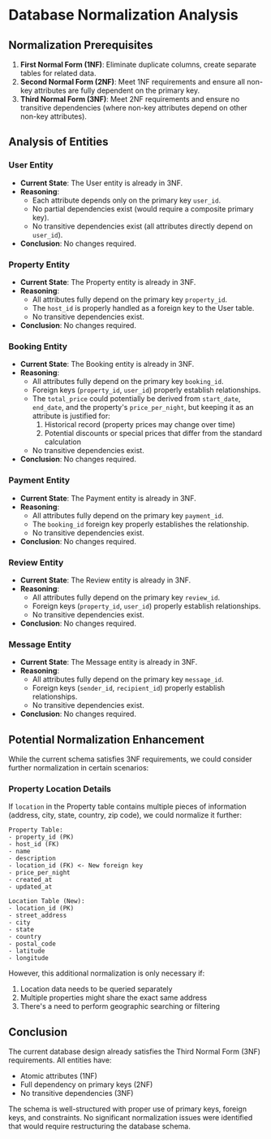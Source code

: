 # Database Normalization Analysis


## Normalization Prerequisites
1. **First Normal Form (1NF)**: Eliminate duplicate columns, create separate tables for related data.
2. **Second Normal Form (2NF)**: Meet 1NF requirements and ensure all non-key attributes are fully dependent on the primary key.
3. **Third Normal Form (3NF)**: Meet 2NF requirements and ensure no transitive dependencies (where non-key attributes depend on other non-key attributes).

## Analysis of Entities

### User Entity
- **Current State**: The User entity is already in 3NF.
- **Reasoning**: 
  - Each attribute depends only on the primary key `user_id`.
  - No partial dependencies exist (would require a composite primary key).
  - No transitive dependencies exist (all attributes directly depend on `user_id`).
- **Conclusion**: No changes required.

### Property Entity
- **Current State**: The Property entity is already in 3NF.
- **Reasoning**:
  - All attributes fully depend on the primary key `property_id`.
  - The `host_id` is properly handled as a foreign key to the User table.
  - No transitive dependencies exist.
- **Conclusion**: No changes required.

### Booking Entity
- **Current State**: The Booking entity is already in 3NF.
- **Reasoning**:
  - All attributes fully depend on the primary key `booking_id`.
  - Foreign keys (`property_id`, `user_id`) properly establish relationships.
  - The `total_price` could potentially be derived from `start_date`, `end_date`, and the property's `price_per_night`, but keeping it as an attribute is justified for:
    1. Historical record (property prices may change over time)
    2. Potential discounts or special prices that differ from the standard calculation
  - No transitive dependencies exist.
- **Conclusion**: No changes required.

### Payment Entity
- **Current State**: The Payment entity is already in 3NF.
- **Reasoning**:
  - All attributes fully depend on the primary key `payment_id`.
  - The `booking_id` foreign key properly establishes the relationship.
  - No transitive dependencies exist.
- **Conclusion**: No changes required.

### Review Entity
- **Current State**: The Review entity is already in 3NF.
- **Reasoning**:
  - All attributes fully depend on the primary key `review_id`.
  - Foreign keys (`property_id`, `user_id`) properly establish relationships.
  - No transitive dependencies exist.
- **Conclusion**: No changes required.

### Message Entity
- **Current State**: The Message entity is already in 3NF.
- **Reasoning**:
  - All attributes fully depend on the primary key `message_id`.
  - Foreign keys (`sender_id`, `recipient_id`) properly establish relationships.
  - No transitive dependencies exist.
- **Conclusion**: No changes required.

## Potential Normalization Enhancement

While the current schema satisfies 3NF requirements, we could consider further normalization in certain scenarios:

### Property Location Details
If `location` in the Property table contains multiple pieces of information (address, city, state, country, zip code), we could normalize it further:

```
Property Table:
- property_id (PK)
- host_id (FK)
- name
- description
- location_id (FK) <- New foreign key
- price_per_night
- created_at
- updated_at

Location Table (New):
- location_id (PK)
- street_address
- city
- state
- country
- postal_code
- latitude
- longitude
```

However, this additional normalization is only necessary if:
1. Location data needs to be queried separately
2. Multiple properties might share the exact same address
3. There's a need to perform geographic searching or filtering

## Conclusion

The current database design already satisfies the Third Normal Form (3NF) requirements. All entities have:
- Atomic attributes (1NF)
- Full dependency on primary keys (2NF)
- No transitive dependencies (3NF)

The schema is well-structured with proper use of primary keys, foreign keys, and constraints. No significant normalization issues were identified that would require restructuring the database schema.
